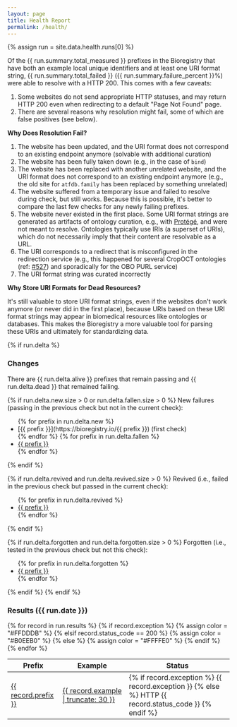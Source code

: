 ```yaml
---
layout: page
title: Health Report
permalink: /health/
---
```

{% assign run = site.data.health.runs[0] %}

Of the {{ run.summary.total_measured }} prefixes in the Bioregistry that have
both an example local unique identifiers and at least one URI format string,
{{ run.summary.total_failed }} ({{ run.summary.failure_percent }}%) were able to
resolve with a HTTP 200. This comes with a few caveats:

1. Some websites do not send appropriate HTTP statuses, and may return HTTP 200
   even when redirecting to a default "Page Not Found" page.
2. There are several reasons why resolution might fail, some of which are false
   positives (see below).

**Why Does Resolution Fail?**

1. The website has been updated, and the URI format does not correspond to an
   existing endpoint anymore (solvable with additional curation)
2. The website has been fully taken down (e.g., in the case of `bind`)
3. The website has been replaced with another unrelated website, and the URI
   format does not correspond to an existing endpoint anymore (e.g., the old
   site for `atfdb.family` has been replaced by something unrelated)
4. The website suffered from a temporary issue and failed to resolve during
   check, but still works. Because this is possible, it's better to compare the
   last few checks for any newly failing prefixes.
5. The website never existed in the first place. Some URI format strings are
   generated as artifacts of ontology curation,
   e.g., with [Protégé](https://protege.stanford.edu), and were not meant to
   resolve. Ontologies typically use IRIs (a superset of URIs), which do not
   necessarily imply that their content are resolvable as a URL.
6. The URI corresponds to a redirect that is misconfigured in the redirection
   service (e.g., this happened for several CropOCT ontologies
   (ref: [#527](https://github.com/biopragmatics/bioregistry/issues/527)) and
   sporadically for the OBO PURL service)
7. The URI format string was curated incorrectly

**Why Store URI Formats for Dead Resources?**

It's still valuable to store URI format strings, even if the websites don't work
anymore (or never did in the first place), because URIs based on these URI
format strings may appear in biomedical resources like ontologies or databases.
This makes the Bioregistry a more valuable tool for parsing these URIs and
ultimately for standardizing data.

{% if run.delta %}

### Changes

There are {{ run.delta.alive }} prefixes that remain passing and
{{ run.delta.dead }} that remained failing.

{% if run.delta.new.size > 0 or run.delta.fallen.size > 0 %}
New failures (passing in the previous check but not in the current check):

<ul>
{% for prefix in run.delta.new %}
<li>[{{ prefix }}](https://bioregistry.io/{{ prefix }}) (first check)</li>
{% endfor %}
{% for prefix in run.delta.fallen %}
<li><a href="https://bioregistry.io/{{ prefix }}">{{ prefix }}</a></li>
{% endfor %}
</ul>
{% endif %}

{% if run.delta.revived and run.delta.revived.size > 0 %}
Revived (i.e., failed in the previous check but passed in the current check):
<ul>
{% for prefix in run.delta.revived %}
<li><a href="https://bioregistry.io/{{ prefix }}">{{ prefix }}</a></li>
{% endfor %}
</ul>
{% endif %}

{% if run.delta.forgotten and run.delta.forgotten.size > 0 %}
Forgotten (i.e., tested in the previous check but not this check):
<ul>
{% for prefix in run.delta.forgotten %}
<li><a href="https://bioregistry.io/{{ prefix }}">{{ prefix }}</a></li>
{% endfor %}
</ul>
{% endif %}
{% endif %}

### Results ({{ run.date }})

<table>
   <thead>
      <tr>
         <th>Prefix</th>
         <th>Example</th>
         <th>Status</th>
      </tr>
   </thead>
   <tbody>
   {% for record in run.results %}
      {% if record.exception %}
         {% assign color = "#FFDDDB" %}
      {% elsif record.status_code == 200 %}
         {% assign color = "#B0EEB0" %}
      {% else %}
         {% assign color = "#FFFFE0" %}
      {% endif %}
      <tr style="background-color: {{ color }}">
         <td><a href="https://bioregistry.io/{{ record.prefix }}">{{ record.prefix }}</a></td>
         <td><a href="{{ record.url | uri_escape }}">{{ record.example | truncate: 30 }}</a></td>
         <td>
            {% if record.exception %}
                {{ record.exception }}
            {% else %}
                HTTP {{ record.status_code }}
            {% endif %}
        </td>
      </tr>
   {% endfor %}
   </tbody>
</table>
